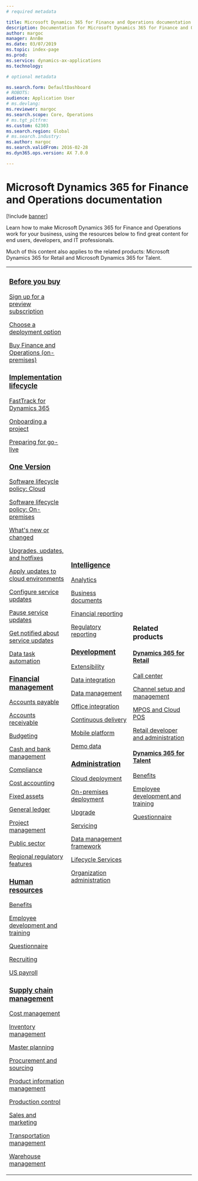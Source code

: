 ```yaml
---
# required metadata

title: Microsoft Dynamics 365 for Finance and Operations documentation
description: Documentation for Microsoft Dynamics 365 for Finance and Operations. 
author: margoc
manager: AnnBe
ms.date: 03/07/2019
ms.topic: index-page
ms.prod: 
ms.service: dynamics-ax-applications
ms.technology: 

# optional metadata

ms.search.form: DefaultDashboard
# ROBOTS: 
audience: Application User
# ms.devlang: 
ms.reviewer: margoc
ms.search.scope: Core, Operations
# ms.tgt_pltfrm: 
ms.custom: 62303
ms.search.region: Global
# ms.search.industry: 
ms.author: margoc
ms.search.validFrom: 2016-02-28
ms.dyn365.ops.version: AX 7.0.0

---
```


# Microsoft Dynamics 365 for Finance and Operations documentation

[!include [banner](includes/banner.md)]

Learn how to make Microsoft Dynamics 365 for Finance and Operations work for your business, using the resources below to find great content for end users, developers, and IT professionals. 

Much of this content also applies to the related products: Microsoft Dynamics 365 for Retail and Microsoft Dynamics 365 for Talent. 

<table>
<colgroup>
<col width="33%" />
<col width="33%" />
<col width="33%" />
</colgroup>
<tbody>
<tr class="odd">
<td>
<h3><a href="get-started/before-you-buy.md">Before you buy</a></h3>
<p><a href="../dev-itpro/dev-tools/sign-up-preview-subscription.md">Sign up for a preview subscription</a></p>
 <p><a href="../dev-itpro/deployment/choose-deployment-type.md">Choose a deployment option</a></p>
 <p><a href="get-started/purchase-on-premises.md">Buy Finance and Operations (on-premises)</a></p>

<h3><a href="imp-lifecycle/implementation-lifecycle.md">Implementation lifecycle</a></h3>
<p><a href="get-started/fasttrack-dynamics-365-overview.md">FastTrack for Dynamics 365</a></p>
<p><a href="imp-lifecycle/onboard.md">Onboarding a project</a></p>
<p><a href="imp-lifecycle/prepare-go-live.md">Preparing for go-live</a></p>

<h3><a href="get-started/one-version.md">One Version</a></h3>
<p><a href="../dev-itpro/migration-upgrade/versions-update-policy.md">Software lifecycle policy: Cloud</a></p>
<p><a href="../dev-itpro/migration-upgrade/on-prem-version-update-policy.md">Software lifecycle policy: On-premises</a></p>
<p><a href="get-started/whats-new-changed.md">What's new or changed</a></p>
<p><a href="../dev-itpro/migration-upgrade/upgrade-home-page.md">Upgrades, updates, and hotfixes</a></p>
<p><a href="../dev-itpro/deployment/apply-deployable-package-system.md">Apply updates to cloud environments</a></p>
<p><a href="../dev-itpro/lifecycle-services/configure-service-updates.md">Configure service updates</a></p>
<p><a href="../dev-itpro/lifecycle-services/pause-service-updates.md">Pause service updates</a></p>
<p><a href="../dev-itpro/lifecycle-services/notifications-service-updates.md">Get notified about service updates</a></p>
<p><a href="../dev-itpro/data-entities/data-task-automation.md">Data task automation</a></p>

<h3><a href="../financials/index.md">Financial management</a></h3>
<p><a href="../financials/accounts-payable/accounts-payable.md">Accounts payable</a></p>
<p><a href="../financials/accounts-receivable/accounts-receivable.md">Accounts receivable</a></p>
<p><a href="../financials/budgeting/budgeting-overview.md">Budgeting</a></p>
<p><a href="../financials/cash-bank-management/cash-bank-management.md">Cash and bank management</a></p>
<p><a href="../financials/general-ledger/audit-policy-rules.md">Compliance</a></p>
<p><a href="../financials/cost-accounting/cost-accounting-home-page.md">Cost accounting</a></p>
<p><a href="../financials/fixed-assets/fixed-assets.md">Fixed assets</a></p>
<p><a href="../financials/general-ledger/general-ledger.md">General ledger</a></p>
<p><a href="../financials/project-management/overview-project-management-accounting.md">Project management</a></p>
<p><a href="../financials/public-sector/public-sector-functionality.md">Public sector</a></p>
<p><a href="../dev-itpro/lcs-solutions/country-region.md">Regional regulatory features</a></p>

<h3><a href="hr/hr-landing-page.md">Human resources</a></h3>
<p><a href="../talent/manage-benefit-program.md">Benefits</a></p>
<p><a href="../talent/performance-management-overview.md">Employee development and training</a></p>
<p><a href="../talent/questionnaires.md">Questionnaire</a></p>
<p><a href="hr/manage-recruiting-process.md">Recruiting</a></p>
<p><a href="hr/localizations/noam-usa-payroll.md">US payroll</a></p>

<h3><a href="../supply-chain/index.md">Supply chain management</a></h3>
<p><a href="../supply-chain/cost-management/costing-sheets.md">Cost management</a></p>
<p><a href="../supply-chain/inventory/inventory-home-page.md">Inventory management</a></p>
<p><a href="../supply-chain/master-planning/master-plans.md">Master planning</a></p>
<p><a href="../supply-chain/procurement/procurement-sourcing-overview.md">Procurement and sourcing</a></p>
<p><a href="../supply-chain/pim/product-information.md">Product information management</a></p>
<p><a href="../supply-chain/production-control/production-process-overview.md">Production control</a></p>
<p><a href="../supply-chain/sales-marketing/overview-sales-marketing.md">Sales and marketing</a></p>
<p><a href="../supply-chain/transportation/transportation-management-overview.md">Transportation management</a></p>
<p><a href="../supply-chain/warehousing/warehouse-configuration.md">Warehouse management</a></p>

</td>
<td>
<h3><a href="../dev-itpro/analytics/bi-reporting-home-page.md">Intelligence</a></h3>
<p><a href="../dev-itpro/analytics/analytics.md">Analytics</a></p>
 <p><a href="../dev-itpro/analytics/document-reporting-services.md">Business documents</a></p>
<p><a href="../dev-itpro/analytics/financial-reporting-intro.md">Financial reporting</a></p>
<p><a href="../dev-itpro/analytics/general-electronic-reporting.md">Regulatory reporting</a></p>



<h3><a href="../dev-itpro/dev-tools/developer-home-page.md">Development</h3>
<p><a href="../dev-itpro/extensibility/extensibility-home-page.md">Extensibility</a></p>

<p><a href="../dev-itpro/data-entities/integration-overview.md">Data integration</a></p>
<p><a href="../dev-itpro/data-entities/data-entities.md">Data management</a></p>

<p><a href="../dev-itpro/office-integration/office-integration.md">Office integration</a></p>
<p><a href="../dev-itpro/dev-tools/continuous-delivery-home-page.md">Continuous delivery</a></p>
<p><a href="../dev-itpro/mobile-apps/platform/mobile-platform-home-page.md">Mobile platform</a></p>
<p><a href="get-started/demo-data.md">Demo data</a></p>

<h3><a href="../dev-itpro/sysadmin/system-administration-home-page.md">Administration</h3>
<p><a href="../dev-itpro/deployment/cloud-deployment-overview.md">Cloud deployment</a></p>
<p><a href="../dev-itpro/deployment/on-premises-deployment-landing-page.md">On-premises deployment</a></p>
<p><a href="../dev-itpro/migration-upgrade/upgrade-home-page.md">Upgrade</a></p>
<p><a href="../dev-itpro/dev-tools/continuous-delivery-home-page.md#servicing">Servicing</a></p>
<p><a href="../dev-itpro/data-entities/data-entities.md">Data management framework</a></p>
<p><a href="../dev-itpro/lifecycle-services/lcs.md">Lifecycle Services</a></p>
<p><a href="organization-administration/organization-administration-home-page.md">Organization administration</a></p>
</td>
<td>
<h3>Related products</h3>
<h4><a href="../retail/index.md">Dynamics 365 for Retail</a></h4>
<p><a href="../retail/call-center-functionality.md">Call center</p>
<p><a href="../retail/define-maintain-retail-channels.md">Channel setup and management</p>
<p><a href="../retail/retail-peripherals-overview.md">MPOS and Cloud POS</p>
<p><a href="../retail/dev-itpro/dev-retail-home-page.md">Retail developer and administration</p>

<h4><a href="../talent/index.md">Dynamics 365 for Talent</a></h4>
<p><a href="../talent/manage-benefit-program.md">Benefits</a></p>
<p><a href="../talent/performance-management-overview.md">Employee development and training</a></p>
<p><a href="../talent/questionnaires.md">Questionnaire</a></p>

</td>
</tr>

</tbody>
</table>
